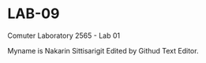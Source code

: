 # LAB-09
Comuter Laboratory 2565 - Lab 01

Myname is Nakarin Sittisarigit
Edited by Githud Text Editor.
